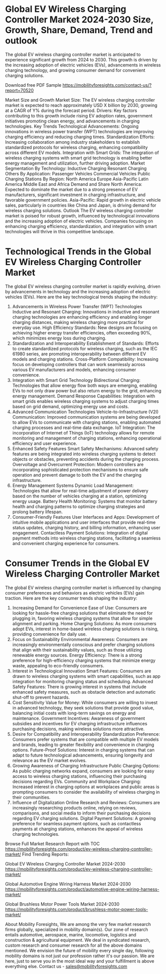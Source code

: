 # Global EV Wireless Charging Controller Market 2024-2030 Size, Growth, Share, Demand, Trend and outlook
The global EV wireless charging controller market is anticipated to experience significant growth from 2024 to 2030. This growth is driven by the increasing adoption of electric vehicles (EVs), advancements in wireless charging technology, and growing consumer demand for convenient charging solutions.

Download free PDF Sample https://mobilityforesights.com/contact-us/?report=70520 

Market Size and Growth
Market Size: The EV wireless charging controller market is expected to reach approximately USD X billion by 2030, growing at a CAGR of Y% during the forecast period.
Drivers: Key factors contributing to this growth include rising EV adoption rates, government initiatives promoting clean energy, and advancements in charging technologies.
Key Trends
Technological Advancements: Ongoing innovations in wireless power transfer (WPT) technologies are improving charging efficiency and reducing charging times.
Standardization Efforts: Increasing collaboration among industry stakeholders to establish standardized protocols for wireless charging, enhancing compatibility across different EV models.
Integration with Smart Grids: The integration of wireless charging systems with smart grid technology is enabling better energy management and utilization, further driving adoption.
Market Segmentation
By Technology:
Inductive Charging
Resonant Charging
Others
By Application:
Passenger Vehicles
Commercial Vehicles
Public Charging Stations
By Region:
North America
Europe
Asia-Pacific
Latin America
Middle East and Africa
Demand and Share
North America: Expected to dominate the market due to a strong presence of EV manufacturers, significant investment in charging infrastructure, and favorable government policies.
Asia-Pacific: Rapid growth in electric vehicle sales, particularly in countries like China and Japan, is driving demand for wireless charging solutions.
Outlook
The EV wireless charging controller market is poised for robust growth, influenced by technological innovations and the increasing adoption of electric vehicles. Companies focusing on enhancing charging efficiency, standardization, and integration with smart technologies will thrive in this competitive landscape.

# Technological Trends in the Global EV Wireless Charging Controller Market
The global EV wireless charging controller market is rapidly evolving, driven by advancements in technology and the increasing adoption of electric vehicles (EVs). Here are the key technological trends shaping the industry:
1. Advancements in Wireless Power Transfer (WPT) Technologies
Inductive and Resonant Charging: Innovations in inductive and resonant charging technologies are enhancing efficiency and enabling longer charging distances, making wireless charging more practical for everyday use.
High Efficiency Standards: New designs are focusing on achieving higher energy transfer efficiencies, often exceeding 90%, which minimizes energy loss during charging.
2. Standardization and Interoperability
Establishment of Standards: Efforts to create standardized protocols for wireless charging, such as the IEC 61980 series, are promoting interoperability between different EV models and charging stations.
Cross-Platform Compatibility: Increasing focus on developing controllers that can work seamlessly across various EV manufacturers and models, enhancing consumer convenience.
3. Integration with Smart Grid Technology
Bidirectional Charging: Technologies that allow energy flow both ways are emerging, enabling EVs to not only draw power but also return energy to the grid, enhancing energy management.
Demand Response Capabilities: Integration with smart grids enables wireless charging systems to adjust charging times based on grid demand, optimizing energy use and costs.
4. Advanced Communication Technologies
Vehicle-to-Infrastructure (V2I) Communication: Improved communication systems are being developed to allow EVs to communicate with charging stations, enabling automated charging processes and real-time data exchange.
IoT Integration: The incorporation of Internet of Things (IoT) technology allows for remote monitoring and management of charging stations, enhancing operational efficiency and user experience.
5. Enhanced Safety Features
Smart Safety Mechanisms: Advanced safety features are being integrated into wireless charging systems to detect objects or obstacles, preventing accidents during the charging process.
Overvoltage and Overcurrent Protection: Modern controllers are incorporating sophisticated protection mechanisms to ensure safe operation and prevent damage to both the EV and the charging infrastructure.
6. Energy Management Systems
Dynamic Load Management: Technologies that allow for real-time adjustment of power delivery based on the number of vehicles charging at a station, optimizing energy usage.
Battery Health Monitoring: Systems that monitor battery health and charging patterns to optimize charging strategies and prolong battery lifespan.
7. Consumer-Friendly Features
User Interfaces and Apps: Development of intuitive mobile applications and user interfaces that provide real-time status updates, charging history, and billing information, enhancing user engagement.
Contactless Payment Solutions: Integration of digital payment methods into wireless charging stations, facilitating a seamless and convenient charging experience for consumers.

# Consumer Trends in the Global EV Wireless Charging Controller Market
The global EV wireless charging controller market is influenced by changing consumer preferences and behaviors as electric vehicles (EVs) gain traction. Here are the key consumer trends shaping the industry:
1. Increasing Demand for Convenience
Ease of Use: Consumers are looking for hassle-free charging solutions that eliminate the need for plugging in, favoring wireless charging systems that allow for simple alignment and parking.
Home Charging Solutions: As more consumers adopt EVs, interest in home-based wireless charging solutions is rising, providing convenience for daily use.
2. Focus on Sustainability
Environmental Awareness: Consumers are increasingly environmentally conscious and prefer charging solutions that align with their sustainability values, such as those utilizing renewable energy sources.
Energy Efficiency: There is a strong preference for high-efficiency charging systems that minimize energy waste, appealing to eco-friendly consumers.
3. Interest in Technological Innovation
Smart Features: Consumers are drawn to wireless charging systems with smart capabilities, such as app integration for monitoring charging status and scheduling.
Advanced Safety Features: There is growing interest in systems that include enhanced safety measures, such as obstacle detection and automatic shut-off to prevent hazards.
4. Cost Sensitivity
Value for Money: While consumers are willing to invest in advanced technology, they seek solutions that provide good value, balancing initial costs with long-term savings on energy and maintenance.
Government Incentives: Awareness of government subsidies and incentives for EV charging infrastructure influences purchasing decisions, making wireless solutions more attractive.
5. Desire for Compatibility and Interoperability
Standardization Preference: Consumers prefer systems that are compatible with multiple EV models and brands, leading to greater flexibility and convenience in charging options.
Future-Proof Solutions: Interest in charging systems that can adapt to future technological advancements, ensuring longevity and relevance as the EV market evolves.
6. Growing Awareness of Charging Infrastructure
Public Charging Options: As public charging networks expand, consumers are looking for easy access to wireless charging stations, influencing their purchasing decisions regarding EVs.
Community and Workplace Charging: Increased interest in charging options at workplaces and public areas is prompting consumers to consider the availability of wireless charging in their communities.
7. Influence of Digitalization
Online Research and Reviews: Consumers are increasingly researching products online, relying on reviews, comparisons, and social media to inform their purchasing decisions regarding EV charging solutions.
Digital Payment Solutions: A growing preference for seamless payment options, such as contactless payments at charging stations, enhances the appeal of wireless charging technologies.

Browse Full Market Research Report with TOC https://mobilityforesights.com/product/ev-wireless-charging-controller-market/ 
Find Trending Reports:

Global EV Wireless Charging Controller Market 2024-2030 https://mobilityforesights.com/product/ev-wireless-charging-controller-market/ 

Global Automotive Engine Wiring Harness Market 2024-2030 https://mobilityforesights.com/product/automotive-engine-wiring-harness-market/ 

Global Brushless Motor Power Tools Market 2024-2030 https://mobilityforesights.com/product/brushless-motor-power-tools-market/ 


About Mobility Foresights,
We are among the very few market research firms globally, specialized in mobility domain(s). Our zone of research entails automotive, aerospace, marine, locomotive, logistics and construction & agricultural equipment. We deal in syndicated research, custom research and consumer research for all the above domains mentioned.
We envision the future of mobility every single day, following mobility domains is not just our profession rather it's our passion. We are here, just to serve you in the most ideal way and your fulfillment is above everything else. Contact us -  sales@mobilityforesights.com 






